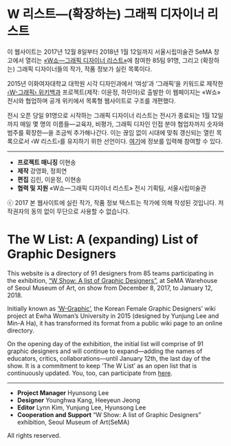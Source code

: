 # W 리스트—(확장하는) 그래픽 디자이너 리스트

이 웹사이트는 2017년 12월 8일부터 2018년 1월 12일까지 서울시립미술관 SeMA 창고에서 열리는 [«W쇼—그래픽 디자이너 리스트»](http://wshow.kr/)에 참여한 85팀 91명, 그리고 (확장하는) 그래픽 디자이너들의 작가, 작품 정보가 실린 목록이다.

2015년 이화여자대학교 대학원 시각 디자인과에서 ‘여성’과 ‘그래픽’을 키워드로 제작한 [‹W-그래픽› 위키백과](http://wiki.wgraphic.kr/) 프로젝트(제작: 이윤정, 하민아)로 출발한 이 웹페이지는 «W쇼» 전시와 협업하며 공개 위키에서 목록형 웹사이트로 구조를 개편했다.

전시 오픈 당일 91명으로 시작하는 그래픽 디자이너 리스트는 전시가 종료되는 1월 12일까지 매일 몇 명의 이름들—교육자, 비평가, 그래픽 디자인 인접 분야 협업자까지 숫자와 범주를 확장한—을 조금씩 추가해나간다. 이는 끊임 없이 시대에 맞춰 갱신되는 열린 목록으로서 ‹W 리스트›를 유지하기 위한 선언이다. [여기](https://docs.google.com/forms/d/e/1FAIpQLSfEQ0zJrHM33pPlgXhbCi0ailY8T5aATj7UTX5im8UkMY9XfQ/viewform)에 정보를 입력해 참여할 수 있다.

---

- **프로젝트 매니징** 이현송
- **제작** 강영화, 정희연
- **편집** 김린, 이윤정, 이현송
- **협력 및 지원** «W쇼—그래픽 디자이너 리스트» 전시 기획팀, 서울시립미술관

ⓒ 2017 본 웹사이트에 실린 작가, 작품 정보 텍스트는 작가에 의해 작성된 것입니다. 저작권자의 동의 없이 무단으로 사용할 수 없습니다.


# The W List: A (expanding) List of Graphic Designers

This website is a directory of 91 designers from 85 teams participating in the exhibition, [“W Show: A list of Graphic Designers”](http://wshow.kr/), at SeMA Warehouse of Seoul Museum of Art, on show from December 8, 2017, to January 12, 2018.

Initially known as [‘W-Graphic’](http://wiki.wgraphic.kr/), the Korean Female Graphic Designers’ wiki project at Ewha Woman’s University in 2015 (designed by Yunjung Lee and Min-A Ha), it has transformed its format from a public wiki page to an online directory.

On the opening day of the exhibition, the initial list will comprise of 91 graphic designers and will continue to expand––adding the names of educators, critics, collaborations––until January 12th, the last day of the show. It is a commitment to keep ‘The W List’ as an open list that is continuously updated. You, too, can participate from [here](https://docs.google.com/forms/d/e/1FAIpQLSfEQ0zJrHM33pPlgXhbCi0ailY8T5aATj7UTX5im8UkMY9XfQ/viewform).

---

- **Project Manager** Hyunsong Lee
- **Designer** Younghwa Kang, Heeyeun Jeong
- **Editor** Lynn Kim, Yunjung Lee, Hyunsong Lee
- **Cooperation and Support** “W Show: A list of Graphic Designers” exhibition, Seoul Museum of Art(SeMA)

All rights reserved.

